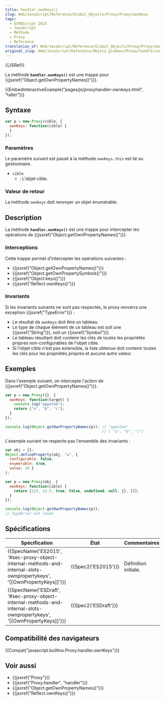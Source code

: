 ```yaml
---
title: handler.ownKeys()
slug: Web/JavaScript/Reference/Global_Objects/Proxy/Proxy/ownKeys
tags:
  - ECMAScript 2015
  - JavaScript
  - Méthode
  - Proxy
  - Reference
translation_of: Web/JavaScript/Reference/Global_Objects/Proxy/Proxy/ownKeys
original_slug: Web/JavaScript/Reference/Objets_globaux/Proxy/handler/ownKeys
---
```

{{JSRef}}

La méthode **`handler.ownKeys()`** est une trappe pour {{jsxref("Object.getOwnPropertyNames()")}}.

{{EmbedInteractiveExample("pages/js/proxyhandler-ownkeys.html", "taller")}}

## Syntaxe

```js
var p = new Proxy(cible, {
  ownKeys: function(cible) {
  }
});
```

### Paramètres

Le paramètre suivant est passé à la méthode `ownKeys`. `this` est lié au gestionnaire.

- `cible`
  - : L'objet cible.

### Valeur de retour

La méthode `ownKeys` doit renvoyer un objet énumérable.

## Description

La méthode **`handler.ownKeys()`** est une trappe pour intercepter les opérations de {{jsxref("Object.getOwnPropertyNames()")}}.

### Interceptions

Cette trappe permet d'intercepter les opérations suivantes :

- {{jsxref("Object.getOwnPropertyNames()")}}
- {{jsxref("Object.getOwnPropertySymbols()")}}
- {{jsxref("Object.keys()")}}
- {{jsxref("Reflect.ownKeys()")}}

### Invariants

Si les invariants suivants ne sont pas respectés, le proxy renverra une exception {{jsxref("TypeError")}} :

- Le résultat de `ownKeys` doit être un tableau.
- Le type de chaque élément de ce tableau est soit une {{jsxref("String")}}, soit un {{jsxref("Symbol")}}.
- Le tableau résultant doit contenir les clés de toutes les propriétés propres non-configurables de l'objet cible.
- Si l'objet cible n'est pas extensible, la liste obtenue doit contenir toutes les clés pour les propriétés propres et aucune autre valeur.

## Exemples

Dans l'exemple suivant, on intercepte l'action de {{jsxref("Object.getOwnPropertyNames()")}}.

```js
var p = new Proxy({}, {
  ownKeys: function(target) {
    console.log("appelée");
    return ["a", "b", "c"];
  }
});

console.log(Object.getOwnPropertyNames(p)); // "appelée"
                                            // [ "a", "b", "c"]
```

L'exemple suivant ne respecte pas l'ensemble des invariants :

```js example-bad
var obj = {};
Object.defineProperty(obj, "a", {
  configurable: false,
  enumerable: true,
  value: 10 }
);

var p = new Proxy(obj, {
  ownKeys: function(cible) {
    return [123, 12.5, true, false, undefined, null, {}, []];
  }
});

console.log(Object.getOwnPropertyNames(p));
// TypeError est levée
```

## Spécifications

| Spécification                                                                                                                                                    | État                         | Commentaires         |
| ---------------------------------------------------------------------------------------------------------------------------------------------------------------- | ---------------------------- | -------------------- |
| {{SpecName('ES2015', '#sec-proxy-object-internal-methods-and-internal-slots-ownpropertykeys', '[[OwnPropertyKeys]]')}}     | {{Spec2('ES2015')}}     | Définition initiale. |
| {{SpecName('ESDraft', '#sec-proxy-object-internal-methods-and-internal-slots-ownpropertykeys', '[[OwnPropertyKeys]]')}} | {{Spec2('ESDraft')}} |                      |

## Compatibilité des navigateurs

{{Compat("javascript.builtins.Proxy.handler.ownKeys")}}

## Voir aussi

- {{jsxref("Proxy")}}
- {{jsxref("Proxy.handler", "handler")}}
- {{jsxref("Object.getOwnPropertyNames()")}}
- {{jsxref("Reflect.ownKeys()")}}

